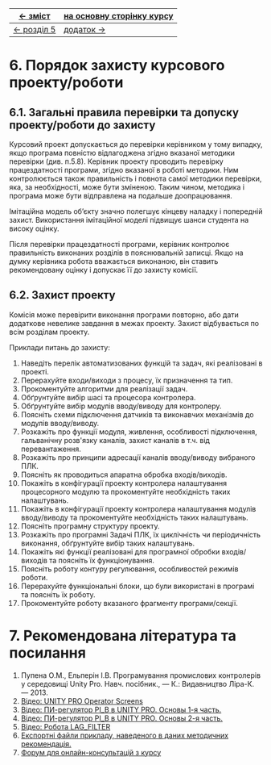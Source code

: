 | [<- зміст](README.md) | [на основну сторінку курсу](../../README.md) |
| --------------------- | -------------------------------------------- |
| [<- розділ 5](5.md)   | [додаток ->](ann.md)                         |

# 6. Порядок захисту курсового проекту/роботи

## 6.1. Загальні правила перевірки та допуску проекту/роботи до захисту 

Курсовий проект допускається до перевірки керівником у тому випадку, якщо програма повністю відлагоджена згідно вказаної методики перевірки (див. п.5.8). Керівник проекту проводить перевірку працездатності програми, згідно вказаної в роботі методики. Ним контролюється  також правильність і повнота самої методики перевірки, яка, за необхідності, може бути зміненою. Таким чином, методика і програма може бути відправлена на подальше доопрацювання. 

Імітаційна модель об’єкту значно полегшує кінцеву наладку і попередній захист. Використання імітаційної моделі підвищує шанси студента на високу оцінку. 

Після перевірки працездатності програми, керівник контролює правильність виконаних розділів в пояснювальній записці. Якщо на думку керівника робота вважається виконаною, він ставить рекомендовану оцінку і допускає її до захисту комісії. 

## 6.2. Захист проекту 

 Комісія може перевірити виконання програми повторно, або дати додаткове невелике завдання в межах проекту. Захист відбувається по всім розділам проекту. 

Приклади питань до захисту:

1. Наведіть перелік автоматизованих функцій та задач, які реалізовані в проекті.
2. Перерахуйте входи/виходи з процесу, їх призначення та тип.
3. Прокоментуйте алгоритми для реалізації задач. 
4. Обґрунтуйте вибір шасі та процесора контролера.
5. Обґрунтуйте вибір модулів вводу/виводу для контролеру.
6. Поясніть схеми підключення датчиків та виконавчих механізмів до модулів вводу/виводу.
7. Розкажіть про функції модуля, живлення, особливості підключення, гальванічну розв'язку каналів, захист каналів в т.ч. від перевантаження.
8. Розкажіть про принципи адресації каналів вводу/виводу вибраного ПЛК.  
9. Поясніть як проводиться апаратна обробка входів/виходів.
10. Покажіть в конфігурації проекту контролера налаштування процесорного модулю та прокоментуйте необхідність таких налаштувань.
11. Покажіть в конфігурації проекту контролера налаштування модулів вводу/виводу та прокоментуйте необхідність таких налаштувань. 
12. Поясніть програмну структуру проекту.
13. Розкажіть про програмні Задачі ПЛК, їх циклічність чи періодичність виконання, обґрунтуйте вибір таких налаштувань. 
14. Покажіть які функції реалізовані для програмної обробки входів/виходів та поясніть їх функціонування. 
15. Поясніть роботу контуру регулювання, особливостей режимів роботи.
16. Перерахуйте функціональні блоки, що були використані в програмі та поясніть їх роботу.
17. Прокоментуйте роботу вказаного фрагменту програми/секції.  

# 7. Рекомендована література та посилання

1. Пупена О.М., Ельперін І.В. Програмування промислових контролерів у середовищі Unity Pro. Навч. посібник., — К.: Видавництво Ліра-К. — 2013. 
2. [Відео: UNITY PRO Operator Screens](https://youtu.be/421b-vTdXTo) 
3. [Відео: ПИ-регулятор PI_B в UNITY PRO. Основы 1-я часть.](https://youtu.be/dKvTvmTyazg) 
4. [Відео: ПИ-регулятор PI_B в UNITY PRO. Основы 2-я часть.](https://youtu.be/fxkWUSo2Ksg) 
5. [Відео: Робота LAG_FILTER](https://youtu.be/1U0j53HQ6GQ)
6. [Експортні файли прикладу, наведеного в даних методичних рекомендація.](https://drive.google.com/file/d/0By_M0uIattNTTEdpSm5LMUpWMTA/view?usp=sharing)
7. [Форум для онлайн-консультацій з курсу](http://asu.in.ua/viewforum.php?f=192) 